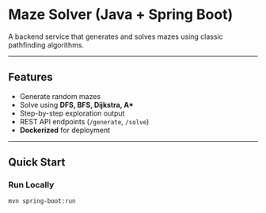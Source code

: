 # Maze Solver (Java + Spring Boot)

A backend service that generates and solves mazes using classic pathfinding algorithms.  

---

## Features
- Generate random mazes 
- Solve using **DFS, BFS, Dijkstra, A\***  
- Step-by-step exploration output  
- REST API endpoints (`/generate`, `/solve`)  
- **Dockerized** for deployment

---

## Quick Start

### Run Locally
```bash
mvn spring-boot:run
